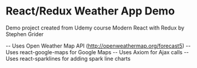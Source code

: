 # React/Redux Weather App Demo

Demo project created from Udemy course Modern React with Redux by Stephen Grider

-- Uses Open Weather Map API  (http://openweathermap.org/forecast5)
-- Uses react-google-maps for Google Maps
-- Uses Axiom for Ajax calls
-- Uses react-sparklines for adding spark line charts



